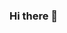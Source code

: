 ### Hi there 👋

<!--
**commonsensesaveus/commonsensesaveus** is a ✨ _special_ ✨ repository because its `README.md` (this file) appears on your GitHub profile.

Here are some ideas to get you started:

GodIsDead
CommonSenseSaveUs

- 🔭 I’m currently working on sustainable decentralised system (DAO for example, or game) which incentivize user's prosocial activities and render clear rules and instructions for effective altruistic actions. Based on secular buddist ethics. Find or build common participants values. Crisis management, mental health, AA, effective donation distribution, common sense framework, research platform


- 🌱 I’m currently learning ...
- 👯 I’m looking to collaborate on any projects which fit with my values and promice high impact.

- 🤔 I’m looking for help with deprograming some mental blocks, stoppres or habits that prevent me to be active. 
- 💬 Ask me about what is magic for me
- 📫 How to reach me: ...
- 😄 Pronouns: ...
- ⚡ Fun fact: chaotic good
-->
